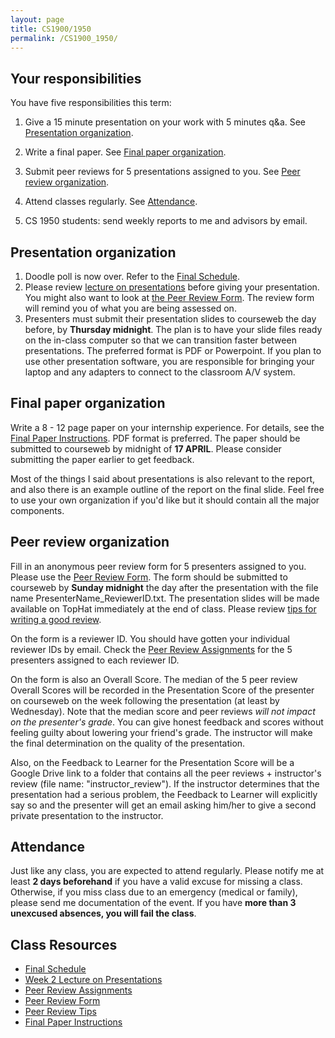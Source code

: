 ```yaml
---
layout: page
title: CS1900/1950
permalink: /CS1900_1950/
---
```


## Your responsibilities

You have five responsibilities this term:

1. Give a 15 minute presentation on your work with 5 minutes q&a.  See [Presentation organization](#presentation-organization).

2. Write a final paper.  See [Final paper organization](#final-paper-organization).

3. Submit peer reviews for 5 presentations assigned to you.  See [Peer review organization](#peer-review-organization).

4. Attend classes regularly.  See [Attendance](#attendance).

5. CS 1950 students: send weekly reports to me and advisors by email.

## Presentation organization

1. Doodle poll is now over.  Refer to the [Final Schedule]({{site.baseurl}}/internship_presentation_schedule).
2. Please review [lecture on presentations]({{site.baseurl}}/lectures/lecture-on-presentations-internship.pdf) before giving your presentation.  You might also want to look at [the Peer Review Form]({{site.baseurl}}/internships/review_form.txt).  The review form will remind you of what you are being assessed on.
3. Presenters must submit their presentation slides to courseweb the day before, by **Thursday midnight**.  The plan is to have your slide files ready on the in-class computer so that we can transition faster between presentations.  The preferred format is PDF or Powerpoint.  If you plan to use other presentation software, you are responsible for bringing your laptop and any adapters to connect to the classroom A/V system.

## Final paper organization

Write a 8 - 12 page paper on your internship experience.  For details, see the [Final Paper Instructions]({{site.baseurl}}/final_paper).  PDF format is preferred.  The paper should be submitted to courseweb by midnight of **17 APRIL**.  Please consider submitting the paper earlier to get feedback.

Most of the things I said about presentations is also relevant to the report, and also there is an example outline of the report on the final slide.  Feel free to use your own organization if you'd like but it should contain all the major components.

## Peer review organization

Fill in an anonymous peer review form for 5 presenters assigned to you.  Please use the [Peer Review Form]({{site.baseurl}}/internships/review_form.txt).  The form should be submitted to courseweb by **Sunday midnight** the day after the presentation with the file name PresenterName_ReviewerID.txt.  The presentation slides will be made available on TopHat immediately at the end of class.  Please review [tips for writing a good review]({{site.baseurl}}/review_tips).

On the form is a reviewer ID.  You should have gotten your individual reviewer IDs by email.  Check the [Peer Review Assignments]({{site.baseurl}}/internships/review_assignments_public.pdf) for the 5 presenters assigned to each reviewer ID.

On the form is also an Overall Score.  The median of the 5 peer review Overall Scores will be recorded in the Presentation Score of the presenter on courseweb on the week following the presentation (at least by Wednesday).  Note that the median score and peer reviews *will not impact on the presenter's grade*.  You can give honest feedback and scores without feeling guilty about lowering your friend's grade.  The instructor will make the final determination on the quality of the presentation.

Also, on the Feedback to Learner for the Presentation Score will be a Google Drive link to a folder that contains all the peer reviews + instructor's review (file name: "instructor_review").  If the instructor determines that the presentation had a serious problem, the Feedback to Learner will explicitly say so and the presenter will get an email asking him/her to give a second private presentation to the instructor.

## Attendance

Just like any class, you are expected to attend regularly.  Please notify me at least **2 days beforehand** if you have a valid excuse for missing a class.  Otherwise, if you miss class due to an emergency (medical or family), please send me documentation of the event.  If you have **more than 3 unexcused absences, you will fail the class**.

## Class Resources

* [Final Schedule]({{site.baseurl}}/internship_presentation_schedule)
* [Week 2 Lecture on Presentations]({{site.baseurl}}/lectures/lecture-on-presentations-internship.pdf)
* [Peer Review Assignments]({{site.baseurl}}/internships/review_assignments_public.pdf)
* [Peer Review Form]({{site.baseurl}}/internships/review_form.txt)
* [Peer Review Tips]({{site.baseurl}}/review_tips)
* [Final Paper Instructions]({{site.baseurl}}/final_paper)
